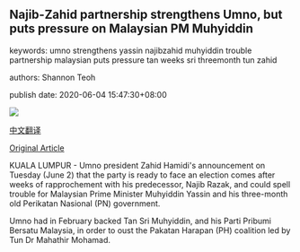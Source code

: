 ## Najib-Zahid partnership strengthens Umno, but puts pressure on Malaysian PM Muhyiddin

keywords: umno strengthens yassin najibzahid muhyiddin trouble partnership malaysian puts pressure tan weeks sri threemonth tun zahid

authors: Shannon Teoh

publish date: 2020-06-04 15:47:30+08:00

![](https://www.straitstimes.com/sites/all/themes/custom/bootdemo/images/facebook_default_pic.jpg)

[中文翻译](Najib-Zahid%20partnership%20strengthens%20Umno%2C%20but%20puts%20pressure%20on%20Malaysian%20PM%20Muhyiddin_zh.md)

[Original Article](https://www.straitstimes.com/asia/se-asia/najib-zahid-partnership-strengthens-umno-but-puts-pressure-on-pm-muhyiddin)

KUALA LUMPUR - Umno president Zahid Hamidi's announcement on Tuesday (June 2) that the party is ready to face an election comes after weeks of rapprochement with his predecessor, Najib Razak, and could spell trouble for Malaysian Prime Minister Muhyiddin Yassin and his three-month old Perikatan Nasional (PN) government.

Umno had in February backed Tan Sri Muhyiddin, and his Parti Pribumi Bersatu Malaysia, in order to oust the Pakatan Harapan (PH) coalition led by Tun Dr Mahathir Mohamad.